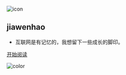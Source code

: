 ![icon](https://cdn.jsdelivr.net/gh/wugenqiang/StaticRepo/images/icon.png)

## jiawenhao

- 互联网是有记忆的，我想留下一些成长的脚印。


<!-- [GitHub](https://github.com/bytesfly/blog) -->
[开始阅读](README.md)



<!-- 背景色 -->
![color](#fff)



